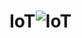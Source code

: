 # IoT![IoT](https://user-images.githubusercontent.com/33059975/204163346-85fbaa0f-5794-4a61-b0a3-0b4af1e933d8.png)
